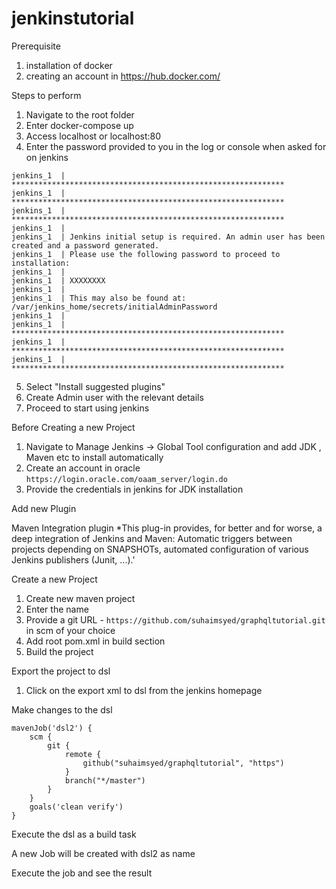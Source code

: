 # jenkinstutorial

Prerequisite

1. installation of docker
2. creating an account in https://hub.docker.com/


Steps to perform
1.	Navigate to the root folder 
2.	Enter docker-compose up
3.  Access localhost or localhost:80
4.  Enter the password provided to you in the log or console when asked for on jenkins

```
jenkins_1  | *************************************************************
jenkins_1  | *************************************************************
jenkins_1  | *************************************************************
jenkins_1  | 
jenkins_1  | Jenkins initial setup is required. An admin user has been created and a password generated.
jenkins_1  | Please use the following password to proceed to installation:
jenkins_1  | 
jenkins_1  | XXXXXXXX
jenkins_1  | 
jenkins_1  | This may also be found at: /var/jenkins_home/secrets/initialAdminPassword
jenkins_1  | 
jenkins_1  | *************************************************************
jenkins_1  | *************************************************************
jenkins_1  | *************************************************************
```

5. Select "Install suggested plugins"
6. Create Admin user with the relevant details
7. Proceed to start using jenkins

Before Creating a new Project
1. Navigate to Manage Jenkins -> Global Tool configuration and add JDK , Maven etc to install automatically
2. Create an account in oracle `https://login.oracle.com/oaam_server/login.do`
3. Provide the credentials in jenkins for JDK installation

Add new Plugin

Maven Integration plugin
*This plug-in provides, for better and for worse, a deep integration of Jenkins and Maven: Automatic triggers between projects depending on SNAPSHOTs, automated configuration of various Jenkins publishers (Junit, ...).'

Create a new Project
1. Create new maven project
2. Enter the name
3. Provide a git URL - `https://github.com/suhaimsyed/graphqltutorial.git` in scm of your choice
4. Add root pom.xml in build section
5. Build the project

Export the project to dsl
1. Click on the export xml to dsl from the jenkins homepage

Make changes to the dsl 
```
mavenJob('dsl2') {
    scm {
		git {
			remote {
				github("suhaimsyed/graphqltutorial", "https")
			}
			branch("*/master")
		}
	}
    goals('clean verify')
}
```

Execute the dsl as a build task

A new Job will be created with dsl2 as name

Execute the job and see the result

  
